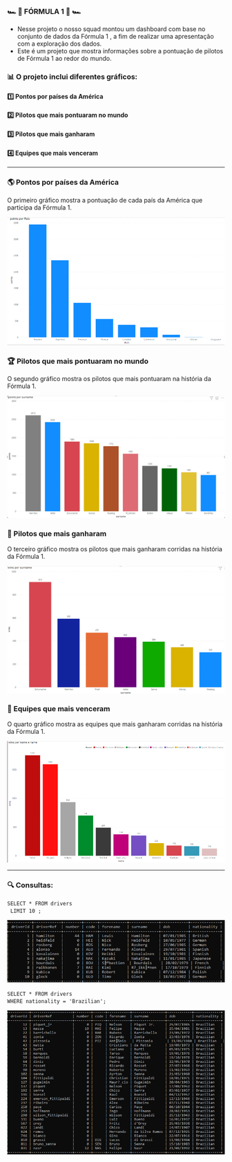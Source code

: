 ### 🏎️ 🏁 FÓRMULA 1 🏁 🏎️
 - Nesse projeto o nosso squad montou um dashboard com base no conjunto de dados da Fórmula 1 , a fim de realizar uma apresentação com a exploração dos dados.  
 - Este é um projeto que mostra informações sobre a pontuação de pilotos de Fórmula 1 ao redor do mundo.


### 📊 O projeto inclui diferentes gráficos: 

 #### 1️⃣ Pontos por países da América
 #### 2️⃣ Pilotos que mais pontuaram no mundo  
 #### 3️⃣ Pilotos que mais ganharam  
 #### 4️⃣ Equipes que mais venceram
_______________________________________________________________________________________________________________________________________________________________________

 ### 🌎 Pontos por países da América
O primeiro gráfico mostra a pontuação de cada país da América que participa da Fórmula 1.   

![Pontos por país](https://github.com/poporybr/Projeto-em-Grupo-M4/blob/main/imgsGraficos/pointsPerCountry.png?raw=true)  

### 🏆 Pilotos que mais pontuaram no mundo  
O segundo gráfico mostra os pilotos que mais pontuaram na história da Fórmula 1.  

![Pilotos que mais pontuaram em toda a história da Fórmula 1](https://github.com/poporybr/Projeto-em-Grupo-M4/blob/main/imgsGraficos/pilotosqueMaisPontuarammundo.png?raw=true)  

### 🥇 Pilotos que mais ganharam
O terceiro gráfico mostra os pilotos que mais ganharam corridas na história da Fórmula 1.   

![Pilotos que mais ganharam](https://github.com/poporybr/Projeto-em-Grupo-M4/blob/main/imgsGraficos/pilotosQueMaisganharam.png?raw=true)

###  👥  Equipes que mais venceram 
O quarto gráfico mostra as equipes  que mais ganharam corridas na história da Fórmula 1.   

![Equipes que mais venceram](https://github.com/poporybr/Projeto-em-Grupo-M4/blob/main/imgsGraficos/ScuderiaVictorious.png?raw=true)

_______________________________________________________________________________________________________________________________________________________________________
### 🔍 Consultas:  
``SELECT * FROM drivers``  
`` LIMIT 10 ;``  

![Informações dos 10 primeiros pilotos](https://github.com/poporybr/Projeto-em-Grupo-M4/blob/main/imgsBancoDeDados/infoDrivers.png?raw=true)

``SELECT * FROM drivers ``  
``WHERE nationality = 'Brazilian';``  

![Todos os pilotos brasileiros](https://github.com/poporybr/Projeto-em-Grupo-M4/blob/main/imgsBancoDeDados/infoDriversBrazilians.png?raw=true)

